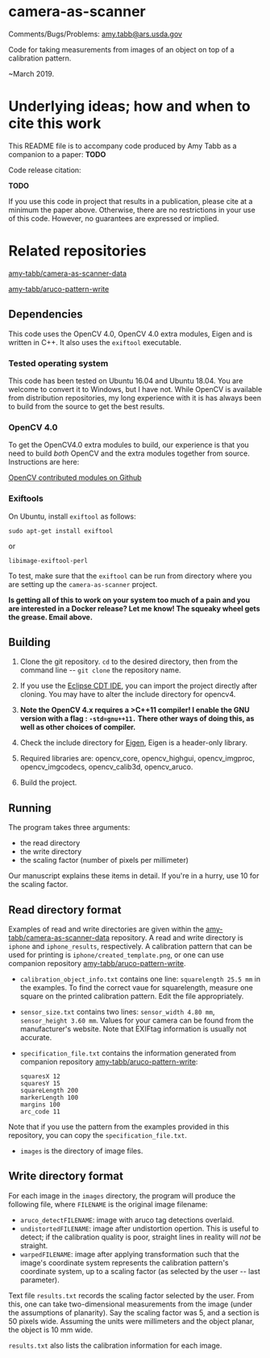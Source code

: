 # camera-as-scanner


Comments/Bugs/Problems: amy.tabb@ars.usda.gov

Code for taking measurements from images of an object on top of a calibration pattern.

~March 2019.  


# Underlying ideas; how and when to cite this work

This README file is to accompany code produced by Amy Tabb as a companion to a paper:
**TODO**


Code release citation:

**TODO**


If you use this code in project that results in a publication, please cite at a minimum the paper above.  Otherwise, there are no restrictions in your use of this code.  However, no guarantees are expressed or implied.

# Related repositories

[amy-tabb/camera-as-scanner-data](https://github.com/amy-tabb/camera-as-scanner-data)

[amy-tabb/aruco-pattern-write](https://github.com/amy-tabb/aruco-pattern-write)


## Dependencies

This code uses the OpenCV 4.0, OpenCV 4.0 extra modules, Eigen and is written in C++. It also uses the `exiftool` executable.

### Tested operating system

This code has been tested on Ubuntu 16.04 and Ubuntu 18.04.  You are welcome to convert it to Windows, but I have not.  While OpenCV is available from distribution repositories, my long experience with it is has always been to build from the source to get the best results.

### OpenCV 4.0

To get the OpenCV4.0 extra modules to build, our experience is that you need to build *both* OpenCV and the extra modules together from source.  Instructions are here:

[OpenCV contributed modules on Github](https://github.com/opencv/opencv_contrib)

### Exiftools

On Ubuntu, install `exiftool` as follows:

```
sudo apt-get install exiftool
```

or

```
libimage-exiftool-perl
```

To test, make sure that the `exiftool` can be run from directory where you are setting up the `camera-as-scanner` project.



**Is getting all of this to work on your system too much of a pain and you are interested in a Docker release?  Let me know!  The squeaky wheel gets the grease.  Email above.**

## Building 


 1. Clone the git repository.  `cd` to the desired directory, then from the command line  -- ` git clone ` the repository name.
 
 2. If you use the [Eclipse CDT IDE](https://www.eclipse.org/cdt/), you can import the project directly after cloning.  You may have to alter the include directory for opencv4.  

2. **Note the OpenCV 4.x requires a >C++11 compiler!  I enable the GNU version with a flag : `-std=gnu++11.`  There other ways of doing this, as well as other choices of compiler.**

3.  Check the include directory for [Eigen](https://eigen.tuxfamily.org/index.php?title=Main_Page), Eigen is a header-only library. 

4. Required libraries are: opencv_core, opencv_highgui, opencv_imgproc, opencv_imgcodecs, opencv_calib3d, opencv_aruco.

5. Build the project.


## Running

The program takes three arguments: 
- the read directory
- the write directory
- the scaling factor (number of pixels per millimeter)

Our manuscript explains these items in detail.  If you're in a hurry, use 10 for the scaling factor.

## Read directory format

Examples of read and write directories are given within the [amy-tabb/camera-as-scanner-data](https://github.com/amy-tabb/camera-as-scanner-data) repository.  A read and write directory is `iphone` and `iphone_results`, respectively.  A calibration pattern that can be used for printing is `iphone/created_template.png`, or one can use companion repository [amy-tabb/aruco-pattern-write](https://github.com/amy-tabb/aruco-pattern-write).  

- `calibration_object_info.txt` contains one line: `squarelength 25.5 mm` in the examples.  To find the correct vaue for squarelength, measure one square on the printed calibration pattern.  Edit the file appropriately.
- `sensor_size.txt` contains two lines: `sensor_width 4.80 mm`, `sensor_height 3.60 mm`.  Values for your camera can be found from the manufacturer's website.  Note that EXIFtag information is usually not accurate.
- `specification_file.txt` contains the information generated from companion repository [amy-tabb/aruco-pattern-write](https://github.com/amy-tabb/aruco-pattern-write):

	```
	squaresX 12
	squaresY 15
	squareLength 200
	markerLength 100
	margins 100
	arc_code 11
	```

Note that if you use the pattern from the examples provided in this repository, you can copy the `specification_file.txt`.
-  `images` is the directory of image files.

## Write directory format

For each image in the `images` directory, the program will produce the following file, where `FILENAME` is the original image filename:

- `aruco_detectFILENAME`: image with aruco tag detections overlaid.
- `undistortedFILENAME`: image after undistortion opertion.  This is useful to detect; if the calibration quality is poor, straight lines in reality will *not* be straight.
- `warpedFILENAME`: image after applying transformation such that the image's coordinate system represents the calibration pattern's coordinate system, up to a scaling factor (as selected by the user -- last parameter). 

Text file `results.txt` records the scaling factor selected by the user.  From this, one can take two-dimensional measurements from the image (under the assumptions of planarity).  Say the scaling factor was 5, and a section is 50 pixels wide.  Assuming the units were millimeters and the object planar, the object is 10 mm wide.

`results.txt` also lists the calibration information for each image.


